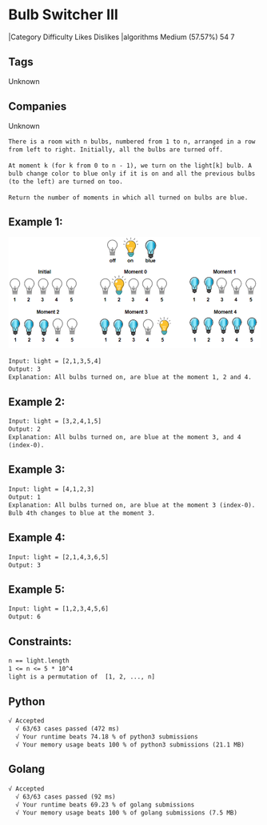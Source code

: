 # Bulb Switcher III
|Category	Difficulty	Likes	Dislikes
|algorithms	Medium (57.57%)	54	7

## Tags
Unknown

## Companies
Unknown
```
There is a room with n bulbs, numbered from 1 to n, arranged in a row from left to right. Initially, all the bulbs are turned off.

At moment k (for k from 0 to n - 1), we turn on the light[k] bulb. A bulb change color to blue only if it is on and all the previous bulbs (to the left) are turned on too.

Return the number of moments in which all turned on bulbs are blue.
```

## Example 1:
![avatar](sample.png)
```
Input: light = [2,1,3,5,4]
Output: 3
Explanation: All bulbs turned on, are blue at the moment 1, 2 and 4.
```
## Example 2:
```
Input: light = [3,2,4,1,5]
Output: 2
Explanation: All bulbs turned on, are blue at the moment 3, and 4 (index-0).
```
## Example 3:
```
Input: light = [4,1,2,3]
Output: 1
Explanation: All bulbs turned on, are blue at the moment 3 (index-0).
Bulb 4th changes to blue at the moment 3.
```
## Example 4:
```
Input: light = [2,1,4,3,6,5]
Output: 3
```
## Example 5:
```
Input: light = [1,2,3,4,5,6]
Output: 6
```

## Constraints:
```
n == light.length
1 <= n <= 5 * 10^4
light is a permutation of  [1, 2, ..., n]
```

## Python
```
√ Accepted
  √ 63/63 cases passed (472 ms)
  √ Your runtime beats 74.18 % of python3 submissions
  √ Your memory usage beats 100 % of python3 submissions (21.1 MB)
```

## Golang
```
√ Accepted
  √ 63/63 cases passed (92 ms)
  √ Your runtime beats 69.23 % of golang submissions
  √ Your memory usage beats 100 % of golang submissions (7.5 MB)
```